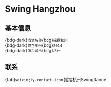 # Swing Hangzhou

## 基本信息

{bdg-dark}`当地名称`{bdg}`摇摆杭州`  
{bdg-dark}`成立年份`{bdg}`2014`  
{bdg-dark}`所在城市`{bdg}`杭州`  

## 联系

{fab}`weixin;ky-contact-icon` 摇摆杭州SwingDance  
